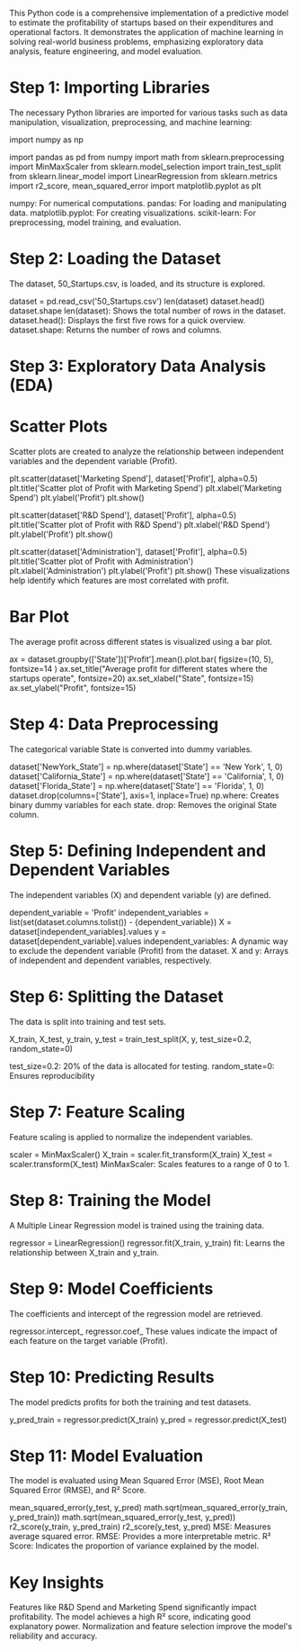This Python code is a comprehensive implementation of a predictive model to estimate the profitability of startups based on their expenditures and operational factors. It demonstrates the application of machine learning in solving real-world business problems, emphasizing exploratory data analysis, feature engineering, and model evaluation.

# Step 1: Importing Libraries
The necessary Python libraries are imported for various tasks such as data manipulation, visualization, preprocessing, and machine learning:

import numpy as np

import pandas as pd
from numpy import math
from sklearn.preprocessing import MinMaxScaler
from sklearn.model_selection import train_test_split
from sklearn.linear_model import LinearRegression
from sklearn.metrics import r2_score, mean_squared_error
import matplotlib.pyplot as plt

numpy: For numerical computations.
pandas: For loading and manipulating data.
matplotlib.pyplot: For creating visualizations.
scikit-learn: For preprocessing, model training, and evaluation.

# Step 2: Loading the Dataset
The dataset, 50_Startups.csv, is loaded, and its structure is explored.

dataset = pd.read_csv('50_Startups.csv')
len(dataset)
dataset.head()
dataset.shape
len(dataset): Shows the total number of rows in the dataset.
dataset.head(): Displays the first five rows for a quick overview.
dataset.shape: Returns the number of rows and columns.

# Step 3: Exploratory Data Analysis (EDA)

# Scatter Plots
Scatter plots are created to analyze the relationship between independent variables and the dependent variable (Profit).

plt.scatter(dataset['Marketing Spend'], dataset['Profit'], alpha=0.5)
plt.title('Scatter plot of Profit with Marketing Spend')
plt.xlabel('Marketing Spend')
plt.ylabel('Profit')
plt.show()

plt.scatter(dataset['R&D Spend'], dataset['Profit'], alpha=0.5)
plt.title('Scatter plot of Profit with R&D Spend')
plt.xlabel('R&D Spend')
plt.ylabel('Profit')
plt.show()

plt.scatter(dataset['Administration'], dataset['Profit'], alpha=0.5)
plt.title('Scatter plot of Profit with Administration')
plt.xlabel('Administration')
plt.ylabel('Profit')
plt.show()
These visualizations help identify which features are most correlated with profit.

# Bar Plot
The average profit across different states is visualized using a bar plot.

ax = dataset.groupby(['State'])['Profit'].mean().plot.bar(
    figsize=(10, 5),
    fontsize=14
)
ax.set_title("Average profit for different states where the startups operate", fontsize=20)
ax.set_xlabel("State", fontsize=15)
ax.set_ylabel("Profit", fontsize=15)

# Step 4: Data Preprocessing
The categorical variable State is converted into dummy variables.

dataset['NewYork_State'] = np.where(dataset['State'] == 'New York', 1, 0)
dataset['California_State'] = np.where(dataset['State'] == 'California', 1, 0)
dataset['Florida_State'] = np.where(dataset['State'] == 'Florida', 1, 0)
dataset.drop(columns=['State'], axis=1, inplace=True)
np.where: Creates binary dummy variables for each state.
drop: Removes the original State column.

# Step 5: Defining Independent and Dependent Variables
The independent variables (X) and dependent variable (y) are defined.

dependent_variable = 'Profit'
independent_variables = list(set(dataset.columns.tolist()) - {dependent_variable})
X = dataset[independent_variables].values
y = dataset[dependent_variable].values
independent_variables: A dynamic way to exclude the dependent variable (Profit) from the dataset.
X and y: Arrays of independent and dependent variables, respectively.

# Step 6: Splitting the Dataset
The data is split into training and test sets.

X_train, X_test, y_train, y_test = train_test_split(X, y, test_size=0.2, random_state=0)

test_size=0.2: 20% of the data is allocated for testing.
random_state=0: Ensures reproducibility

# Step 7: Feature Scaling
Feature scaling is applied to normalize the independent variables.

scaler = MinMaxScaler()
X_train = scaler.fit_transform(X_train)
X_test = scaler.transform(X_test)
MinMaxScaler: Scales features to a range of 0 to 1.

# Step 8: Training the Model
A Multiple Linear Regression model is trained using the training data.

regressor = LinearRegression()
regressor.fit(X_train, y_train)
fit: Learns the relationship between X_train and y_train.

# Step 9: Model Coefficients
The coefficients and intercept of the regression model are retrieved.

regressor.intercept_
regressor.coef_
These values indicate the impact of each feature on the target variable (Profit).

# Step 10: Predicting Results
The model predicts profits for both the training and test datasets.

y_pred_train = regressor.predict(X_train)
y_pred = regressor.predict(X_test)

# Step 11: Model Evaluation
The model is evaluated using Mean Squared Error (MSE), Root Mean Squared Error (RMSE), and R² Score.

mean_squared_error(y_test, y_pred)
math.sqrt(mean_squared_error(y_train, y_pred_train))
math.sqrt(mean_squared_error(y_test, y_pred))
r2_score(y_train, y_pred_train)
r2_score(y_test, y_pred)
MSE: Measures average squared error.
RMSE: Provides a more interpretable metric.
R² Score: Indicates the proportion of variance explained by the model.

# Key Insights
Features like R&D Spend and Marketing Spend significantly impact profitability.
The model achieves a high R² score, indicating good explanatory power.
Normalization and feature selection improve the model's reliability and accuracy.

